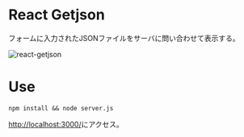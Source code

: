 # React Getjson
フォームに入力されたJSONファイルをサーバに問い合わせて表示する。

![react-getjson](https://i.gyazo.com/91d4a4a1949cb44efdb89840cf4bea76.png)

# Use

`npm install && node server.js`

[http://localhost:3000/](http://localhost:3000/)にアクセス。
